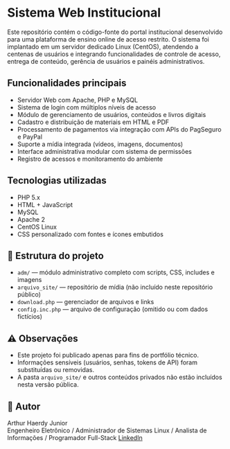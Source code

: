 # Sistema Web Institucional

Este repositório contém o código-fonte do portal institucional desenvolvido para uma plataforma de ensino online de acesso restrito. O sistema foi implantado em um servidor dedicado Linux (CentOS), atendendo a centenas de usuários e integrando funcionalidades de controle de acesso, entrega de conteúdo, gerência de usuários e painéis administrativos.

## Funcionalidades principais

- Servidor Web com Apache, PHP e MySQL
- Sistema de login com múltiplos níveis de acesso
- Módulo de gerenciamento de usuários, conteúdos e livros digitais
- Cadastro e distribuição de materiais em HTML e PDF
- Processamento de pagamentos via integração com APIs do PagSeguro e PayPal
- Suporte a mídia integrada (vídeos, imagens, documentos)
- Interface administrativa modular com sistema de permissões
- Registro de acessos e monitoramento do ambiente

## Tecnologias utilizadas

- PHP 5.x
- HTML + JavaScript
- MySQL
- Apache 2
- CentOS Linux
- CSS personalizado com fontes e ícones embutidos

## 📁 Estrutura do projeto

- `adm/` — módulo administrativo completo com scripts, CSS, includes e imagens
- `arquivo_site/` — repositório de mídia (não incluído neste repositório público)
- `download.php` — gerenciador de arquivos e links
- `config.inc.php` — arquivo de configuração (omitido ou com dados fictícios)

## ⚠️ Observações

- Este projeto foi publicado apenas para fins de portfólio técnico.
- Informações sensíveis (usuários, senhas, tokens de API) foram substituídas ou removidas.
- A pasta `arquivo_site/` e outros conteúdos privados não estão incluídos nesta versão pública.

## 👤 Autor

Arthur Haerdy Junior  
Engenheiro Eletrônico / Administrador de Sistemas Linux / Analista de Informações / Programador Full-Stack
[LinkedIn](https://www.linkedin.com/in/arthur-haerdy-jr)
